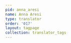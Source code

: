 ```yaml
---
pid: anna_aresi
name: Anna Aresi
type: translator
order: '017'
layout: tagpage
collection: translator_tags
---
```

